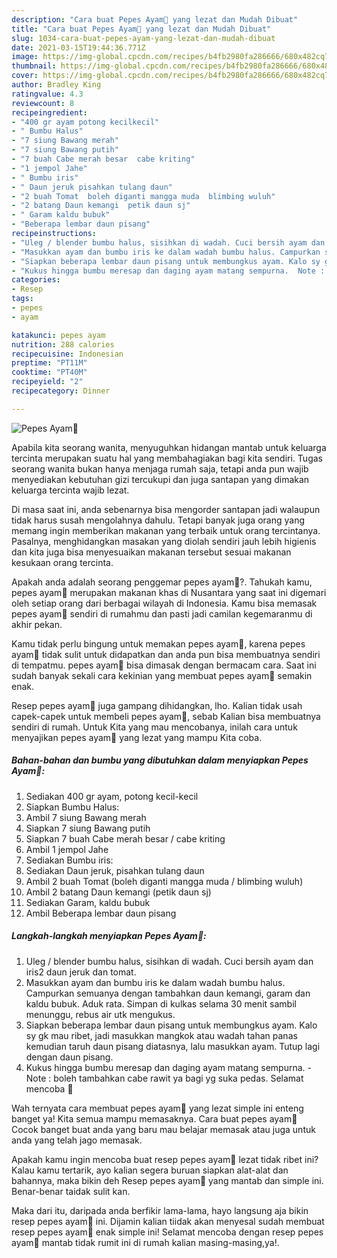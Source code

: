 ```yaml
---
description: "Cara buat Pepes Ayam🐔 yang lezat dan Mudah Dibuat"
title: "Cara buat Pepes Ayam🐔 yang lezat dan Mudah Dibuat"
slug: 1034-cara-buat-pepes-ayam-yang-lezat-dan-mudah-dibuat
date: 2021-03-15T19:44:36.771Z
image: https://img-global.cpcdn.com/recipes/b4fb2980fa286666/680x482cq70/pepes-ayam🐔-foto-resep-utama.jpg
thumbnail: https://img-global.cpcdn.com/recipes/b4fb2980fa286666/680x482cq70/pepes-ayam🐔-foto-resep-utama.jpg
cover: https://img-global.cpcdn.com/recipes/b4fb2980fa286666/680x482cq70/pepes-ayam🐔-foto-resep-utama.jpg
author: Bradley King
ratingvalue: 4.3
reviewcount: 8
recipeingredient:
- "400 gr ayam potong kecilkecil"
- " Bumbu Halus"
- "7 siung Bawang merah"
- "7 siung Bawang putih"
- "7 buah Cabe merah besar  cabe kriting"
- "1 jempol Jahe"
- " Bumbu iris"
- " Daun jeruk pisahkan tulang daun"
- "2 buah Tomat  boleh diganti mangga muda  blimbing wuluh"
- "2 batang Daun kemangi  petik daun sj"
- " Garam kaldu bubuk"
- "Beberapa lembar daun pisang"
recipeinstructions:
- "Uleg / blender bumbu halus, sisihkan di wadah. Cuci bersih ayam dan iris2 daun jeruk dan tomat."
- "Masukkan ayam dan bumbu iris ke dalam wadah bumbu halus. Campurkan semuanya dengan tambahkan daun kemangi, garam dan kaldu bubuk. Aduk rata. Simpan di kulkas selama 30 menit sambil menunggu, rebus air utk mengukus."
- "Siapkan beberapa lembar daun pisang untuk membungkus ayam. Kalo sy gk mau ribet, jadi masukkan mangkok atau wadah tahan panas kemudian taruh daun pisang diatasnya, lalu masukkan ayam. Tutup lagi dengan daun pisang."
- "Kukus hingga bumbu meresap dan daging ayam matang sempurna.  Note : boleh tambahkan cabe rawit ya bagi yg suka pedas. Selamat mencoba 🥰"
categories:
- Resep
tags:
- pepes
- ayam

katakunci: pepes ayam 
nutrition: 288 calories
recipecuisine: Indonesian
preptime: "PT11M"
cooktime: "PT40M"
recipeyield: "2"
recipecategory: Dinner

---
```



![Pepes Ayam🐔](https://img-global.cpcdn.com/recipes/b4fb2980fa286666/680x482cq70/pepes-ayam🐔-foto-resep-utama.jpg)

Apabila kita seorang wanita, menyuguhkan hidangan mantab untuk keluarga tercinta merupakan suatu hal yang membahagiakan bagi kita sendiri. Tugas seorang  wanita bukan hanya menjaga rumah saja, tetapi anda pun wajib menyediakan kebutuhan gizi tercukupi dan juga santapan yang dimakan keluarga tercinta wajib lezat.

Di masa  saat ini, anda sebenarnya bisa mengorder santapan jadi walaupun tidak harus susah mengolahnya dahulu. Tetapi banyak juga orang yang memang ingin memberikan makanan yang terbaik untuk orang tercintanya. Pasalnya, menghidangkan masakan yang diolah sendiri jauh lebih higienis dan kita juga bisa menyesuaikan makanan tersebut sesuai makanan kesukaan orang tercinta. 



Apakah anda adalah seorang penggemar pepes ayam🐔?. Tahukah kamu, pepes ayam🐔 merupakan makanan khas di Nusantara yang saat ini digemari oleh setiap orang dari berbagai wilayah di Indonesia. Kamu bisa memasak pepes ayam🐔 sendiri di rumahmu dan pasti jadi camilan kegemaranmu di akhir pekan.

Kamu tidak perlu bingung untuk memakan pepes ayam🐔, karena pepes ayam🐔 tidak sulit untuk didapatkan dan anda pun bisa membuatnya sendiri di tempatmu. pepes ayam🐔 bisa dimasak dengan bermacam cara. Saat ini sudah banyak sekali cara kekinian yang membuat pepes ayam🐔 semakin enak.

Resep pepes ayam🐔 juga gampang dihidangkan, lho. Kalian tidak usah capek-capek untuk membeli pepes ayam🐔, sebab Kalian bisa membuatnya sendiri di rumah. Untuk Kita yang mau mencobanya, inilah cara untuk menyajikan pepes ayam🐔 yang lezat yang mampu Kita coba.

<!--inarticleads1-->

##### Bahan-bahan dan bumbu yang dibutuhkan dalam menyiapkan Pepes Ayam🐔:

1. Sediakan 400 gr ayam, potong kecil-kecil
1. Siapkan  Bumbu Halus:
1. Ambil 7 siung Bawang merah
1. Siapkan 7 siung Bawang putih
1. Siapkan 7 buah Cabe merah besar / cabe kriting
1. Ambil 1 jempol Jahe
1. Sediakan  Bumbu iris:
1. Sediakan  Daun jeruk, pisahkan tulang daun
1. Ambil 2 buah Tomat  (boleh diganti mangga muda / blimbing wuluh)
1. Ambil 2 batang Daun kemangi  (petik daun sj)
1. Sediakan  Garam, kaldu bubuk
1. Ambil Beberapa lembar daun pisang




<!--inarticleads2-->

##### Langkah-langkah menyiapkan Pepes Ayam🐔:

1. Uleg / blender bumbu halus, sisihkan di wadah. Cuci bersih ayam dan iris2 daun jeruk dan tomat.
1. Masukkan ayam dan bumbu iris ke dalam wadah bumbu halus. Campurkan semuanya dengan tambahkan daun kemangi, garam dan kaldu bubuk. Aduk rata. Simpan di kulkas selama 30 menit sambil menunggu, rebus air utk mengukus.
1. Siapkan beberapa lembar daun pisang untuk membungkus ayam. Kalo sy gk mau ribet, jadi masukkan mangkok atau wadah tahan panas kemudian taruh daun pisang diatasnya, lalu masukkan ayam. Tutup lagi dengan daun pisang.
1. Kukus hingga bumbu meresap dan daging ayam matang sempurna.  - Note : boleh tambahkan cabe rawit ya bagi yg suka pedas. Selamat mencoba 🥰




Wah ternyata cara membuat pepes ayam🐔 yang lezat simple ini enteng banget ya! Kita semua mampu memasaknya. Cara buat pepes ayam🐔 Cocok banget buat anda yang baru mau belajar memasak atau juga untuk anda yang telah jago memasak.

Apakah kamu ingin mencoba buat resep pepes ayam🐔 lezat tidak ribet ini? Kalau kamu tertarik, ayo kalian segera buruan siapkan alat-alat dan bahannya, maka bikin deh Resep pepes ayam🐔 yang mantab dan simple ini. Benar-benar taidak sulit kan. 

Maka dari itu, daripada anda berfikir lama-lama, hayo langsung aja bikin resep pepes ayam🐔 ini. Dijamin kalian tiidak akan menyesal sudah membuat resep pepes ayam🐔 enak simple ini! Selamat mencoba dengan resep pepes ayam🐔 mantab tidak rumit ini di rumah kalian masing-masing,ya!.

